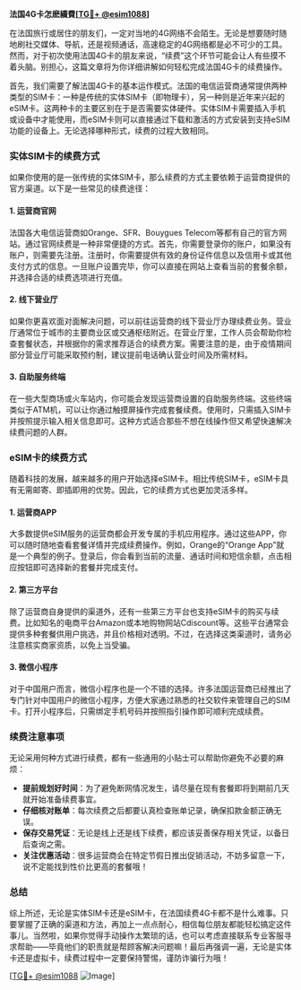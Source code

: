 **法国4G卡怎麽續費[[TG💪+ @esim1088](https://t.me/s/esim1088)]**

在法国旅行或居住的朋友们，一定对当地的4G网络不会陌生。无论是想要随时随地刷社交媒体、导航，还是视频通话，高速稳定的4G网络都是必不可少的工具。然而，对于初次使用法国4G卡的朋友来说，“续费”这个环节可能会让人有些摸不着头脑。别担心，这篇文章将为你详细讲解如何轻松完成法国4G卡的续费操作。

首先，我们需要了解法国4G卡的基本运作模式。法国的电信运营商通常提供两种类型的SIM卡：一种是传统的实体SIM卡（即物理卡），另一种则是近年来兴起的eSIM卡。这两种卡的主要区别在于是否需要实体硬件。实体SIM卡需要插入手机或设备中才能使用，而eSIM卡则可以直接通过下载和激活的方式安装到支持eSIM功能的设备上。无论选择哪种形式，续费的过程大致相同。

### 实体SIM卡的续费方式

如果你使用的是一张传统的实体SIM卡，那么续费的方式主要依赖于运营商提供的官方渠道。以下是一些常见的续费途径：

#### 1. **运营商官网**
   法国各大电信运营商如Orange、SFR、Bouygues Telecom等都有自己的官方网站。通过官网续费是一种非常便捷的方式。首先，你需要登录你的账户，如果没有账户，则需要先注册。注册时，你需要提供有效的身份证件信息以及信用卡或其他支付方式的信息。一旦账户设置完毕，你可以直接在网站上查看当前的套餐余额，并选择合适的续费选项进行充值。

#### 2. **线下营业厅**
   如果你更喜欢面对面解决问题，可以前往运营商的线下营业厅办理续费业务。营业厅通常位于城市的主要商业区或交通枢纽附近。在营业厅里，工作人员会帮助你检查套餐状态，并根据你的需求推荐适合的续费方案。需要注意的是，由于疫情期间部分营业厅可能采取预约制，建议提前电话确认营业时间及所需材料。

#### 3. **自助服务终端**
   在一些大型商场或火车站内，你可能会发现运营商设置的自助服务终端。这些终端类似于ATM机，可以让你通过触摸屏操作完成套餐续费。使用时，只需插入SIM卡并按照提示输入相关信息即可。这种方式适合那些不想在线操作但又希望快速解决续费问题的人群。

### eSIM卡的续费方式

随着科技的发展，越来越多的用户开始选择eSIM卡。相比传统SIM卡，eSIM卡具有无需邮寄、即插即用的优势。因此，它的续费方式也更加灵活多样。

#### 1. **运营商APP**
   大多数提供eSIM服务的运营商都会开发专属的手机应用程序。通过这些APP，你可以随时随地查看套餐详情并完成续费操作。例如，Orange的“Orange App”就是一个典型的例子。登录后，你会看到当前的流量、通话时间和短信余额，点击相应按钮即可选择新的套餐并完成支付。

#### 2. **第三方平台**
   除了运营商自身提供的渠道外，还有一些第三方平台也支持eSIM卡的购买与续费。比如知名的电商平台Amazon或本地购物网站Cdiscount等。这些平台通常会提供多种套餐供用户挑选，并且价格相对透明。不过，在选择这类渠道时，请务必注意核实商家资质，以免上当受骗。

#### 3. **微信小程序**
   对于中国用户而言，微信小程序也是一个不错的选择。许多法国运营商已经推出了专门针对中国用户的微信小程序，方便大家通过熟悉的社交软件来管理自己的SIM卡。打开小程序后，只需绑定手机号码并按照指引操作即可顺利完成续费。

### 续费注意事项

无论采用何种方式进行续费，都有一些通用的小贴士可以帮助你避免不必要的麻烦：

- **提前规划好时间**：为了避免断网情况发生，请尽量在现有套餐即将到期前几天就开始准备续费事宜。
- **仔细核对账单**：每次续费之后都要认真检查账单记录，确保扣款金额正确无误。
- **保存交易凭证**：无论是线上还是线下续费，都应该妥善保存相关凭证，以备日后查询之需。
- **关注优惠活动**：很多运营商会在特定节假日推出促销活动，不妨多留意一下，说不定能找到性价比更高的套餐哦！

### 总结

综上所述，无论是实体SIM卡还是eSIM卡，在法国续费4G卡都不是什么难事。只要掌握了正确的渠道和方法，再加上一点点耐心，相信每位朋友都能轻松搞定这件事儿。当然啦，如果你觉得手动操作太繁琐的话，也可以考虑直接联系专业客服寻求帮助——毕竟他们的职责就是帮顾客解决问题嘛！最后再强调一遍，无论是实体卡还是虚拟卡，续费过程中一定要保持警惕，谨防诈骗行为哦！

[[TG💪+ @esim1088](https://t.me/s/esim1088) ![Image](https://i.postimg.cc/4NQfJmqS/Snipaste-2025-05-13-00-14-12.png)]